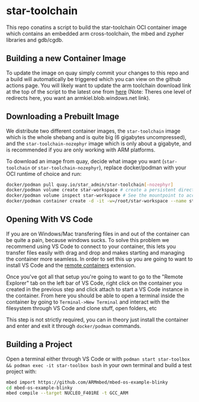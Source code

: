 # star-toolchain

This repo conatins a script to build the star-toolchain OCI container image which contains an embedded arm cross-toolchain, the mbed and zypher libraries and gdb/cgdb.

## Building a new Container Image

To update the image on quay simply commit your changes to this repo and a build will automatically be triggered which you can view on the github actions page. You will likely want to update the arm toolchain download link at the top of the script to the latest one from [here](https://developer.arm.com/tools-and-software/open-source-software/developer-tools/gnu-toolchain/gnu-rm/downloads) (Note: Theres one level of redirects here, you want an armkiel.blob.windows.net link).

## Downloading a Prebuilt Image

We distribute two different container images, the `star-toolchain` image which is the whole shebang and is quite big (6 gigabytes uncompressed), and the `star-toolchain-nozephyr` image which is only about a gigabyte, and is recommended if you are only working with ARM platforms.

To download an image from quay, decide what image you want (`star-toolchain` or `star-toolchain-nozephyr`), replace docker/podman with your OCI runtime of choice and run:

```bash
docker/podman pull quay.io/star_admin/star-toolchain[-nozephyr]
docker/podman volume create star-workspace # create a persistent directory to share with the container
docker/podman volume inspect star-workspace # See the mountpoint to access your workspace from the host.
docker/podman container create -d -it -w=/root/star-workspace --name star-toolbox -v star-workspace:/root/star-workspace star-toolchain[-nozephyr] bash
```

## Opening With VS Code

If you are on Windows/Mac transfering files in and out of the container can be quite a pain, because windows sucks. To solve this problem we recommend using VS Code to connect to your container, this lets you transfer files easily with drag and drop and makes starting and managing the container more seamless. In order to set this up you are going to want to install VS Code and the [remote containers](https://code.visualstudio.com/docs/remote/containers-tutorial) extension.

Once you've got all that setup you're going to want to go to the "Remote Explorer" tab on the left bar of VS Code, right click on the container you created in the previous step and click attach to start a VS Code instance in the container. From here you should be able to open a terminal inside the container by going to `Terminal->New Terminal` and interact with the filesystem through VS Code and clone stuff, open folders, etc

This step is not strictly required, you can in theory just install the container and enter and exit it through `docker/podman` commands.

## Building a Project

Open a terminal either through VS Code or with `podman start star-toolbox && podman exec -it star-toolbox bash` in your own terminal and build a test project with:

```bash
mbed import https://github.com/ARMmbed/mbed-os-example-blinky
cd mbed-os-example-blinky
mbed compile --target NUCLEO_F401RE -t GCC_ARM
```
